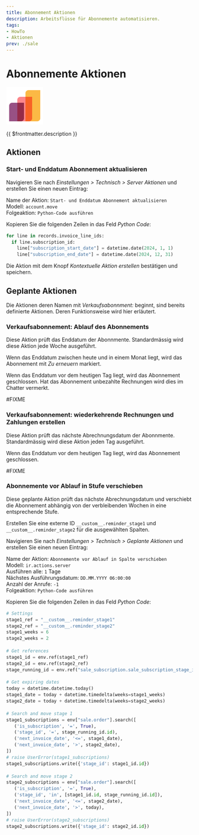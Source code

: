 ```yaml
---
title: Abonnement Aktionen
description: Arbeitsflüsse für Abonnemente automatisieren.
tags:
- HowTo
- Aktionen
prev: ./sale
---
```

# Abonnemente Aktionen
![icons_odoo_sale](attachments/icons_odoo_sale.png)

{{ $frontmatter.description }}

## Aktionen

### Start- und Enddatum Abonnement aktualisieren

Navigieren Sie nach *Einstellungen > Technisch > Server Aktionen* und erstellen Sie einen neuen Eintrag:

Name der Aktion: `Start- und Enddatum Abonnement aktualisieren`\
Modell: `account.move`\
Folgeaktion: `Python-Code ausführen`

Kopieren Sie die folgenden Zeilen in das Feld *Python Code*:

```python
for line in records.invoice_line_ids:
  if line.subscription_id:
    line["subscription_start_date"] = datetime.date(2024, 1, 1)
    line["subscription_end_date"] = datetime.date(2024, 12, 31)
```

Die Aktion mit dem Knopf *Kontextuelle Aktion erstellen* bestätigen und speichern.

## Geplante Aktionen

Die Aktionen deren Namen mit *Verkaufsabonnment:* beginnt, sind bereits definierte Aktionen. Deren Funktionsweise wird hier erläutert.

### Verkaufsabonnement: Ablauf des Abonnements

Diese Aktion prüft das Enddatum der Abonnmente. Standardmässig wird diese Aktion jede Woche ausgeführt.

Wenn das Enddatum zwischen heute und in einem Monat liegt, wird das Abonnement mit *Zu erneuern* markiert.

Wenn das Enddatum vor dem heutigen Tag liegt, wird das Abonnement geschlossen. Hat das Abonnement unbezahlte Rechnungen wird dies im Chatter vermerkt.

#FIXME 

### Verkaufsabonnement: wiederkehrende Rechnungen und Zahlungen erstellen

Diese Aktion prüft das nächste Abrechnungsdatum der Abonnmente. Standardmässig wird diese Aktion jeden Tag ausgeführt.

Wenn das Enddatum vor dem heutigen Tag liegt, wird das Abonnement geschlossen.

#FIXME 

### Abonnemente vor Ablauf in Stufe verschieben

Diese geplante Aktion prüft das nächste Abrechnungsdatum und verschiebt die Abonnement abhängig von der verbleibenden Wochen in eine entsprechende Stufe.

Erstellen Sie eine externe ID `__custom__.reminder_stage1` und `__custom__.reminder_stage2` für die ausgewählten Spalten.

Navigieren Sie nach *Einstellungen > Technisch > Geplante Aktionen* und erstellen Sie einen neuen Eintrag:

Name der Aktion: `Abonnemente vor Ablauf in Spalte verschieben`\
Modell: `ir.actions.server`\
Ausführen alle: `1` Tage\
Nächstes Ausführungsdatum: `DD.MM.YYYY 06:00:00`\
Anzahl der Anrufe: `-1`\
Folgeaktion: `Python-Code ausführen`

Kopieren Sie die folgenden Zeilen in das Feld *Python Code*:

```python
# Settings
stage1_ref = "__custom__.reminder_stage1"
stage2_ref = "__custom__.reminder_stage2"
stage1_weeks = 6
stage2_weeks = 2

# Get references
stage1_id = env.ref(stage1_ref)
stage2_id = env.ref(stage2_ref)
stage_running_id = env.ref("sale_subscription.sale_subscription_stage_in_progress")

# Get expiring dates
today = datetime.datetime.today()
stage1_date = today + datetime.timedelta(weeks=stage1_weeks)
stage2_date = today + datetime.timedelta(weeks=stage2_weeks)

# Search and move stage 1
stage1_subscriptions = env["sale.order"].search([
   ('is_subscription', '=', True),
   ('stage_id', '=', stage_running_id.id),
   ('next_invoice_date', '<=', stage1_date),
   ('next_invoice_date', '>', stage2_date),
])
# raise UserError(stage1_subscriptions)
stage1_subscriptions.write({'stage_id': stage1_id.id})

# Search and move stage 2
stage2_subscriptions = env["sale.order"].search([
   ('is_subscription', '=', True),
   ('stage_id', 'in', [stage1_id.id, stage_running_id.id]),
   ('next_invoice_date', '<=', stage2_date),
   ('next_invoice_date', '>', today),
])
# raise UserError(stage2_subscriptions)
stage2_subscriptions.write({'stage_id': stage2_id.id})
```